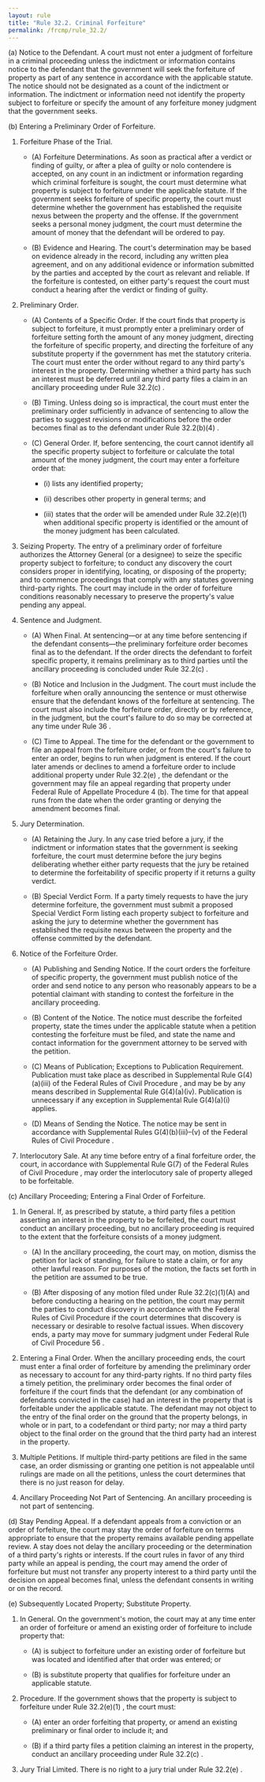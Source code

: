 ```yaml
---
layout: rule
title: "Rule 32.2. Criminal Forfeiture"
permalink: /frcmp/rule_32.2/
---
```


(a) Notice to the Defendant. A court must not enter a judgment of forfeiture in a criminal proceeding unless the indictment or information contains notice to the defendant that the government will seek the forfeiture of property as part of any sentence in accordance with the applicable statute. The notice should not be designated as a count of the indictment or information. The indictment or information need not identify the property subject to forfeiture or specify the amount of any forfeiture money judgment that the government seeks.


(b) Entering a Preliminary Order of Forfeiture.


1. Forfeiture Phase of the Trial.


    - (A) Forfeiture Determinations. As soon as practical after a verdict or finding of guilty, or after a plea of guilty or nolo contendere is accepted, on any count in an indictment or information regarding which criminal forfeiture is sought, the court must determine what property is subject to forfeiture under the applicable statute. If the government seeks forfeiture of specific property, the court must determine whether the government has established the requisite nexus between the property and the offense. If the government seeks a personal money judgment, the court must determine the amount of money that the defendant will be ordered to pay.


    - (B) Evidence and Hearing. The court's determination may be based on evidence already in the record, including any written plea agreement, and on any additional evidence or information submitted by the parties and accepted by the court as relevant and reliable. If the forfeiture is contested, on either party's request the court must conduct a hearing after the verdict or finding of guilty.


2. Preliminary Order.


    - (A) Contents of a Specific Order. If the court finds that property is subject to forfeiture, it must promptly enter a preliminary order of forfeiture setting forth the amount of any money judgment, directing the forfeiture of specific property, and directing the forfeiture of any substitute property if the government has met the statutory criteria. The court must enter the order without regard to any third party's interest in the property. Determining whether a third party has such an interest must be deferred until any third party files a claim in an ancillary proceeding under Rule 32.2(c) .


    - (B) Timing. Unless doing so is impractical, the court must enter the preliminary order sufficiently in advance of sentencing to allow the parties to suggest revisions or modifications before the order becomes final as to the defendant under Rule 32.2(b)(4) .


    - (C) General Order. If, before sentencing, the court cannot identify all the specific property subject to forfeiture or calculate the total amount of the money judgment, the court may enter a forfeiture order that:


        - (i) lists any identified property;


        - (ii) describes other property in general terms; and


        - (iii) states that the order will be amended under Rule 32.2(e)(1) when additional specific property is identified or the amount of the money judgment has been calculated.


3. Seizing Property. The entry of a preliminary order of forfeiture authorizes the Attorney General (or a designee) to seize the specific property subject to forfeiture; to conduct any discovery the court considers proper in identifying, locating, or disposing of the property; and to commence proceedings that comply with any statutes governing third-party rights. The court may include in the order of forfeiture conditions reasonably necessary to preserve the property's value pending any appeal.


4. Sentence and Judgment.


    - (A) When Final. At sentencing—or at any time before sentencing if the defendant consents—the preliminary forfeiture order becomes final as to the defendant. If the order directs the defendant to forfeit specific property, it remains preliminary as to third parties until the ancillary proceeding is concluded under Rule 32.2(c) .


    - (B) Notice and Inclusion in the Judgment. The court must include the forfeiture when orally announcing the sentence or must otherwise ensure that the defendant knows of the forfeiture at sentencing. The court must also include the forfeiture order, directly or by reference, in the judgment, but the court's failure to do so may be corrected at any time under Rule 36 .


    - (C) Time to Appeal. The time for the defendant or the government to file an appeal from the forfeiture order, or from the court's failure to enter an order, begins to run when judgment is entered. If the court later amends or declines to amend a forfeiture order to include additional property under Rule 32.2(e) , the defendant or the government may file an appeal regarding that property under Federal Rule of Appellate Procedure 4 (b). The time for that appeal runs from the date when the order granting or denying the amendment becomes final.


5. Jury Determination.


    - (A) Retaining the Jury. In any case tried before a jury, if the indictment or information states that the government is seeking forfeiture, the court must determine before the jury begins deliberating whether either party requests that the jury be retained to determine the forfeitability of specific property if it returns a guilty verdict.


    - (B) Special Verdict Form. If a party timely requests to have the jury determine forfeiture, the government must submit a proposed Special Verdict Form listing each property subject to forfeiture and asking the jury to determine whether the government has established the requisite nexus between the property and the offense committed by the defendant.


6. Notice of the Forfeiture Order.


    - (A) Publishing and Sending Notice. If the court orders the forfeiture of specific property, the government must publish notice of the order and send notice to any person who reasonably appears to be a potential claimant with standing to contest the forfeiture in the ancillary proceeding.


    - (B) Content of the Notice. The notice must describe the forfeited property, state the times under the applicable statute when a petition contesting the forfeiture must be filed, and state the name and contact information for the government attorney to be served with the petition.


    - (C) Means of Publication; Exceptions to Publication Requirement. Publication must take place as described in Supplemental Rule G(4)(a)(iii) of the Federal Rules of Civil Procedure , and may be by any means described in Supplemental Rule G(4)(a)(iv). Publication is unnecessary if any exception in Supplemental Rule G(4)(a)(i) applies.


    - (D) Means of Sending the Notice. The notice may be sent in accordance with Supplemental Rules G(4)(b)(iii)–(v) of the Federal Rules of Civil Procedure .


7. Interlocutory Sale. At any time before entry of a final forfeiture order, the court, in accordance with Supplemental Rule G(7) of the Federal Rules of Civil Procedure , may order the interlocutory sale of property alleged to be forfeitable.


(c) Ancillary Proceeding; Entering a Final Order of Forfeiture.


1. In General. If, as prescribed by statute, a third party files a petition asserting an interest in the property to be forfeited, the court must conduct an ancillary proceeding, but no ancillary proceeding is required to the extent that the forfeiture consists of a money judgment.


    - (A) In the ancillary proceeding, the court may, on motion, dismiss the petition for lack of standing, for failure to state a claim, or for any other lawful reason. For purposes of the motion, the facts set forth in the petition are assumed to be true.


    - (B) After disposing of any motion filed under Rule 32.2(c)(1)(A) and before conducting a hearing on the petition, the court may permit the parties to conduct discovery in accordance with the Federal Rules of Civil Procedure if the court determines that discovery is necessary or desirable to resolve factual issues. When discovery ends, a party may move for summary judgment under Federal Rule of Civil Procedure 56 .


2. Entering a Final Order. When the ancillary proceeding ends, the court must enter a final order of forfeiture by amending the preliminary order as necessary to account for any third-party rights. If no third party files a timely petition, the preliminary order becomes the final order of forfeiture if the court finds that the defendant (or any combination of defendants convicted in the case) had an interest in the property that is forfeitable under the applicable statute. The defendant may not object to the entry of the final order on the ground that the property belongs, in whole or in part, to a codefendant or third party; nor may a third party object to the final order on the ground that the third party had an interest in the property.


3. Multiple Petitions. If multiple third-party petitions are filed in the same case, an order dismissing or granting one petition is not appealable until rulings are made on all the petitions, unless the court determines that there is no just reason for delay.


4. Ancillary Proceeding Not Part of Sentencing. An ancillary proceeding is not part of sentencing.


(d) Stay Pending Appeal. If a defendant appeals from a conviction or an order of forfeiture, the court may stay the order of forfeiture on terms appropriate to ensure that the property remains available pending appellate review. A stay does not delay the ancillary proceeding or the determination of a third party's rights or interests. If the court rules in favor of any third party while an appeal is pending, the court may amend the order of forfeiture but must not transfer any property interest to a third party until the decision on appeal becomes final, unless the defendant consents in writing or on the record.


(e) Subsequently Located Property; Substitute Property.


1. In General. On the government's motion, the court may at any time enter an order of forfeiture or amend an existing order of forfeiture to include property that:


    - (A) is subject to forfeiture under an existing order of forfeiture but was located and identified after that order was entered; or


    - (B) is substitute property that qualifies for forfeiture under an applicable statute.


2. Procedure. If the government shows that the property is subject to forfeiture under Rule 32.2(e)(1) , the court must:


    - (A) enter an order forfeiting that property, or amend an existing preliminary or final order to include it; and


    - (B) if a third party files a petition claiming an interest in the property, conduct an ancillary proceeding under Rule 32.2(c) .


3. Jury Trial Limited. There is no right to a jury trial under Rule 32.2(e) .
